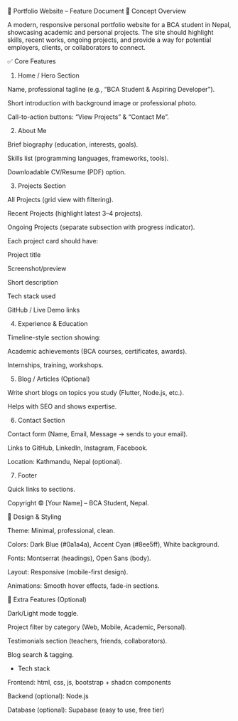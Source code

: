 📑 Portfolio Website – Feature Document
🧠 Concept Overview

A modern, responsive personal portfolio website for a BCA student in Nepal, showcasing academic and personal projects. The site should highlight skills, recent works, ongoing projects, and provide a way for potential employers, clients, or collaborators to connect.

✅ Core Features
1. Home / Hero Section

Name, professional tagline (e.g., “BCA Student & Aspiring Developer”).

Short introduction with background image or professional photo.

Call-to-action buttons: “View Projects” & “Contact Me”.

2. About Me

Brief biography (education, interests, goals).

Skills list (programming languages, frameworks, tools).

Downloadable CV/Resume (PDF) option.

3. Projects Section

All Projects (grid view with filtering).

Recent Projects (highlight latest 3–4 projects).

Ongoing Projects (separate subsection with progress indicator).

Each project card should have:

Project title

Screenshot/preview

Short description

Tech stack used

GitHub / Live Demo links

4. Experience & Education

Timeline-style section showing:

Academic achievements (BCA courses, certificates, awards).

Internships, training, workshops.

5. Blog / Articles (Optional)

Write short blogs on topics you study (Flutter, Node.js, etc.).

Helps with SEO and shows expertise.

6. Contact Section

Contact form (Name, Email, Message → sends to your email).

Links to GitHub, LinkedIn, Instagram, Facebook.

Location: Kathmandu, Nepal (optional).

7. Footer

Quick links to sections.

Copyright © [Your Name] – BCA Student, Nepal.

🎨 Design & Styling

Theme: Minimal, professional, clean.

Colors: Dark Blue (#0a1a4a), Accent Cyan (#8ee5ff), White background.

Fonts: Montserrat (headings), Open Sans (body).

Layout: Responsive (mobile-first design).

Animations: Smooth hover effects, fade-in sections.

🚀 Extra Features (Optional)

Dark/Light mode toggle.

Project filter by category (Web, Mobile, Academic, Personal).

Testimonials section (teachers, friends, collaborators).

Blog search & tagging.

* Tech stack

Frontend: html, css, js, bootstrap + shadcn components

Backend (optional): Node.js

Database (optional): Supabase (easy to use, free tier)